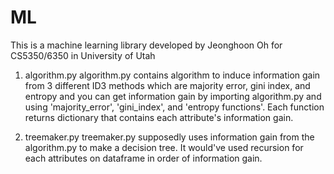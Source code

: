 # ML
This is a machine learning library developed by Jeonghoon Oh for CS5350/6350 in University of Utah

1. algorithm.py
algorithm.py contains algorithm to induce information gain from 3 different ID3 methods which are 
majority error, gini index, and entropy and you can get information gain by importing algorithm.py and
using 'majority_error', 'gini_index', and 'entropy functions'. 
Each function returns dictionary that contains each attribute's information gain.

2. treemaker.py
treemaker.py supposedly uses information gain from the algorithm.py to make a decision tree. It would've 
used recursion for each attributes on dataframe in order of information gain.